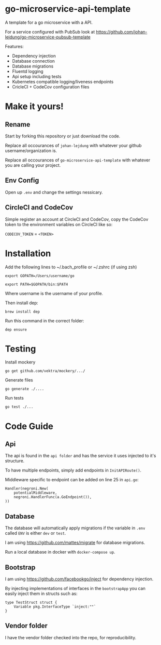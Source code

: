 # go-microservice-api-template

A template for a go microservice with a API.

For a service configured with PubSub look at https://github.com/johan-lejdung/go-microservice-pubsub-template

Features:
- Dependency injection
- Database connection
- Database migrations
- Fluentd logging
- Api setup including tests
- Kubernetes compatible logging/liveness endpoints
- CricleCI + CodeCov configuration files

# Make it yours!

## Rename

Start by forking this repository or just download the code.

Replace all occourances of `johan-lejdung` with whatever your github username/organization is.

Replace all occourances of `go-microservice-api-template` with whatever you are calling your project.

## Env Config

Open up `.env` and change the settings nessicary.

## CircleCI and CodeCov

Simple register an account at CircleCI and CodeCov, copy the CodeCov token to the environment variables on CircleCI like so:

`CODECOV_TOKEN` = `<TOKEN>`

# Installation
Add the following lines to ~/.bach_profile or ~/.zshrc (if using zsh)

    export GOPATH=/Users/username/go

    export PATH=$GOPATH/bin:$PATH

Where username is the username of your profile.

Then install dep:

```
brew install dep
```

Run this command in the correct folder:

```
dep ensure
```

# Testing

Install mockery

```
go get github.com/vektra/mockery/.../
```

Generate files
```
go generate ./....
```

Run tests
```
go test ./...
```

# Code Guide

## Api
The api is found in the `api folder` and has the service it uses injected to it's structure.

To have multiple endpoints, simply add endpoints in `InitAPIRoute()`.

Middleware specific to endpoint can be added on line 25 in `api.go`:

```
Handler(negroni.New(
    potentialMiddleware,
    negroni.HandlerFunc(a.GoEndpoint()),
))
```

## Database
The database will automatically apply migrations if the variable in `.env` called `ENV` is either `dev` or `test`.

I am using https://github.com/mattes/migrate for database migrations.

Run a local database in docker with `docker-compose up`.

## Bootstrap
I am using https://github.com/facebookgo/inject for dependency injection.

By injecting implementations of interfaces in the `bootstrapApp` you can easily inject them in structs such as:

```
type TestStruct struct {
    Variable pkg.InterfaceType `inject:""`
}
```

## Vendor folder
I have the vendor folder checked into the repo, for reproducibility.
